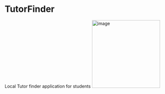 # TutorFinder
 Local Tutor finder application for students
<img width="219" alt="image" src="https://user-images.githubusercontent.com/75637022/192655383-b89cd26a-1d3d-4a4b-ae48-48235ed490b8.png">
